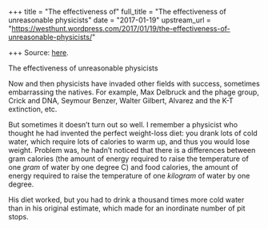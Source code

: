 +++
title = "The effectiveness of"
full_title = "The effectiveness of unreasonable physicists"
date = "2017-01-19"
upstream_url = "https://westhunt.wordpress.com/2017/01/19/the-effectiveness-of-unreasonable-physicists/"

+++
Source: [here](https://westhunt.wordpress.com/2017/01/19/the-effectiveness-of-unreasonable-physicists/).

The effectiveness of unreasonable physicists

Now and then physicists have invaded other fields with success,
sometimes embarrassing the natives. For example, Max Delbruck and the
phage group, Crick and DNA, Seymour Benzer, Walter Gilbert, Alvarez and
the K-T extinction, etc.

But sometimes it doesn’t turn out so well. I remember a physicist who
thought he had invented the perfect weight-loss diet: you drank lots of
cold water, which require lots of calories to warm up, and thus you
would lose weight. Problem was, he hadn’t noticed that there is a
differences between gram calories (the amount of energy required to
raise the temperature of one *gram* of water by one degree C) and food
calories, the amount of energy required to raise the temperature of one
*kilogram* of water by one degree.

His diet worked, but you had to drink a thousand times more cold water
than in his original estimate, which made for an inordinate number of
pit stops.

